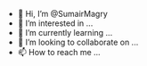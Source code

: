 - 👋 Hi, I’m @SumairMagry
- 👀 I’m interested in ...
- 🌱 I’m currently learning ...
- 💞️ I’m looking to collaborate on ...
- 📫 How to reach me ...

<!---
SumairMagry/SumairMagry is a ✨ special ✨ repository because its `README.md` (this file) appears on your GitHub profile.
You can click the Preview link to take a look at your changes.
--->
